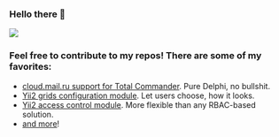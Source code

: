 ### Hello there 👋
<img src="https://github-readme-stats.vercel.app/api?username=pozitronik&show_icons=true&count_private=true&theme=tokyonight">

### Feel free to contribute to my repos! There are some of my favorites:
- [cloud.mail.ru support for Total Commander](https://github.com/pozitronik/CloudMailRu). Pure Delphi, no bullshit.
- [Yii2 grids configuration module](https://github.com/pozitronik/yii2-grid-config). Let users choose, how it looks.
- [Yii2 access control module](https://github.com/cusodede/yii2-permissions). More flexible than any RBAC-based solution.
- [and more](https://github.com/pozitronik?tab=repositories)!

